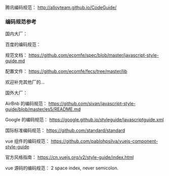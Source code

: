 腾讯编码规范：
http://alloyteam.github.io/CodeGuide/

### 编码规范参考

国内大厂：

百度的编码规范：

规范文档：
https://github.com/ecomfe/spec/blob/master/javascript-style-guide.md

配置文件：
https://github.com/ecomfe/fecs/tree/master/lib

欢迎补充其他厂的...

国外大厂：

AirBnb 的编码规范：
https://github.com/sivan/javascript-style-guide/blob/master/es5/README.md

Google 的编码规范：
https://google.github.io/styleguide/javascriptguide.xml

国际标准编码规范：
https://github.com/standard/standard

vue 组件的编码规范：
https://github.com/pablohpsilva/vuejs-component-style-guide

官方风格指南：
https://cn.vuejs.org/v2/style-guide/index.html

vue 源码的编码规范：
2 space index, never semicolon.